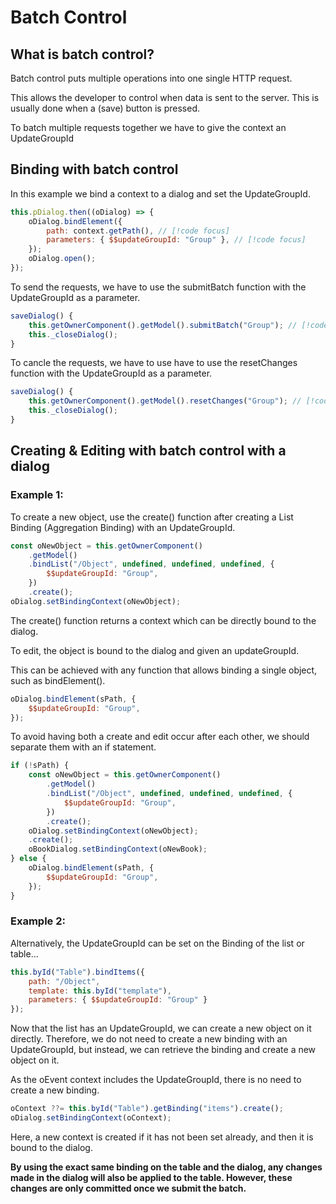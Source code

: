 # Batch Control
## What is batch control?
Batch control puts multiple operations into one single HTTP request.

This allows the developer to control when data is sent to the server. This is usually done when a (save) button is pressed.

To batch multiple requests together we have to give the context an UpdateGroupId

## Binding with batch control
In this example we bind a context to a dialog and set the UpdateGroupId.
```javascript
this.pDialog.then((oDialog) => {
    oDialog.bindElement({
        path: context.getPath(), // [!code focus]
        parameters: { $$updateGroupId: "Group" }, // [!code focus]
    });
    oDialog.open();
});
```
To send the requests, we have to use the submitBatch function with the UpdateGroupId as a parameter.
```javascript
saveDialog() {
    this.getOwnerComponent().getModel().submitBatch("Group"); // [!code focus]
    this._closeDialog();
}
```
To cancle the requests, we have to use have to use the resetChanges function with the UpdateGroupId as a parameter.
```javascript
saveDialog() {
    this.getOwnerComponent().getModel().resetChanges("Group"); // [!code focus]
    this._closeDialog();
}
```
## Creating & Editing with batch control with a dialog
### Example 1:
To create a new object, use the create() function after creating a List Binding (Aggregation Binding) with an UpdateGroupId.
```javascript
const oNewObject = this.getOwnerComponent()
    .getModel()
    .bindList("/Object", undefined, undefined, undefined, {
        $$updateGroupId: "Group",
    })
    .create();
oDialog.setBindingContext(oNewObject);
```
The create() function returns a context which can be directly bound to the dialog.

To edit, the object is bound to the dialog and given an updateGroupId.

This can be achieved with any function that allows binding a single object, such as bindElement(). 
```javascript
oDialog.bindElement(sPath, {
    $$updateGroupId: "Group",
});
```
To avoid having both a create and edit occur after each other, we should separate them with an if statement.
```javascript
if (!sPath) {
    const oNewObject = this.getOwnerComponent()
        .getModel()
        .bindList("/Object", undefined, undefined, undefined, {
            $$updateGroupId: "Group",
        })
        .create();
    oDialog.setBindingContext(oNewObject);
    .create();
    oBookDialog.setBindingContext(oNewBook);
} else {
    oDialog.bindElement(sPath, {
        $$updateGroupId: "Group",
    });
}
```
### Example 2:
Alternatively, the UpdateGroupId can be set on the Binding of the list or table...
```javascript
this.byId("Table").bindItems({
    path: "/Object",
    template: this.byId("template"),
    parameters: { $$updateGroupId: "Group" }
});
```
Now that the list has an UpdateGroupId, we can create a new object on it directly. Therefore, we do not need to create a new binding with an UpdateGroupId, but instead, we can retrieve the binding and create a new object on it.

As the oEvent context includes the UpdateGroupId, there is no need to create a new binding.
```javascript
oContext ??= this.byId("Table").getBinding("items").create();
oDialog.setBindingContext(oContext);
```
Here, a new context is created if it has not been set already, and then it is bound to the dialog.

**By using the exact same binding on the table and the dialog, any changes made in the dialog will also be applied to the table. However, these changes are only committed once we submit the batch.**